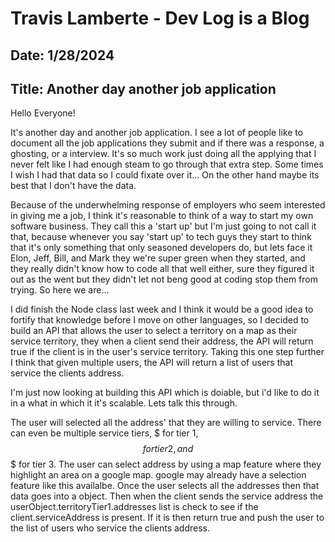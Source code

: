 # Travis Lamberte - Dev Log is a Blog

## Date: 1/28/2024

## Title: Another day another job application

Hello Everyone!

It's another day and another job application. I see a lot of people like to document all the job applications they submit and if there was a response, a ghosting, or a interview. It's so much work just doing all the applying that I never felt like I had enough steam to go through that extra step. Some times I wish I had that data so I could fixate over it... On the other hand maybe its best that I don't have the data.

Because of the underwhelming response of employers who seem interested in giving me a job, I think it's reasonable to think of a way to start my own software business. They call this a 'start up' but I'm just going to not call it that, because whenever you say 'start up' to tech guys they start to think that it's only something that only seasoned developers do, but lets face it Elon, Jeff, Bill, and Mark they we're super green when they started, and they really didn't know how to code all that well either, sure they figured it out as the went but they didn't let not beng good at coding stop them from trying. So here we are...

I did finish the Node class last week and I think it would be a good idea to fortify that knowledge before I move on other languages, so I decided to build an API that allows the user to select a territory on a map as their service territory, they when a client send their address, the API will return true if the client is in the user's service territory. Taking this one step further I think that given multiple users, the API will return a list of users that service the clients address.

I'm just now looking at building this API which is doiable, but i'd like to do it in a what in which it it's scalable. Lets talk this through.

The user will selected all the address' that they are willing to service. There can even be multiple service tiers, $ for tier 1, $$ for tier 2, and $$$ for tier 3. The user can select address by using a map feature where they highlight an area on a google map. google may already have a selection feature like this availalbe. Once the user selects all the addresses then that data goes into a object. Then when the client sends the service address the userObject.territoryTier1.addresses list is check to see if the client.serviceAddress is present. If it is then return true and push the user to the list of users who service the clients address.
